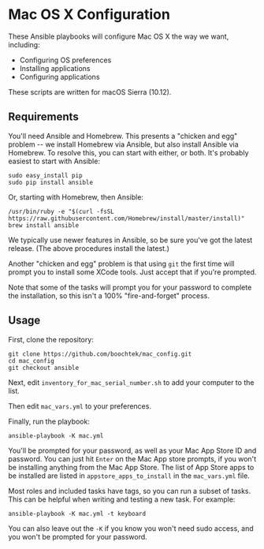 Mac OS X Configuration
======================

These Ansible playbooks will configure Mac OS X the way we want, including:

  * Configuring OS preferences
  * Installing applications
  * Configuring applications

These scripts are written for macOS Sierra (10.12).


Requirements
------------

You'll need Ansible and Homebrew.
This presents a "chicken and egg" problem -- we install Homebrew via Ansible,
but also install Ansible via Homebrew.
To resolve this, you can start with either, or both.
It's probably easiest to start with Ansible:

~~~ shell
sudo easy_install pip
sudo pip install ansible
~~~

Or, starting with Homebrew, then Ansible:

~~~ shell
/usr/bin/ruby -e "$(curl -fsSL https://raw.githubusercontent.com/Homebrew/install/master/install)"
brew install ansible
~~~

We typically use newer features in Ansible, so be sure you've got the latest release.
(The above procedures install the latest.)

Another "chicken and egg" problem is that using `git` the first time will
prompt you to install some XCode tools.
Just accept that if you're prompted.

Note that some of the tasks will prompt you for your password to complete the installation,
so this isn't a 100% "fire-and-forget" process.


Usage
-----

First, clone the repository:

~~~ shell
git clone https://github.com/boochtek/mac_config.git
cd mac_config
git checkout ansible
~~~

Next, edit `inventory_for_mac_serial_number.sh` to add your computer to the list.

Then edit `mac_vars.yml` to your preferences.

Finally, run the playbook:

~~~ shell
ansible-playbook -K mac.yml
~~~

You'll be prompted for your password, as well as your Mac App Store ID and password.
You can just hit `Enter` on the Mac App store prompts, if you won't be installing anything from the Mac App Store.
The list of App Store apps to be installed are listed in `appstore_apps_to_install` in the `mac_vars.yml` file.

Most roles and included tasks have tags, so you can run a subset of tasks.
This can be helpful when writing and testing a new task.
For example:

~~~ shell
ansible-playbook -K mac.yml -t keyboard
~~~

You can also leave out the `-K` if you know you won't need sudo access,
and you won't be prompted for your password.
